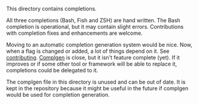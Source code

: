 This directory contains completions.

All three completions (Bash, Fish and ZSH) are hand written. The Bash completion
is operational, but it may contain slight errors. Contributions with completion
fixes and enhancements are welcome.

Moving to an automatic completion generation system would be nice. Now, when a
flag is changed or added, a lot of things depend on it. See
[contributing](../CONTRIBUTING.md#commandline-arguments).
[Complgen](https://github.com/adaszko/complgen) is close, but it isn't feature
complete (yet). If it improves or if some other tool or framework will be able
to replace it, completions could be delegated to it.

The complgen file in this directory is unused and can be out of date. It is kept
in the repository because it might be useful in the future if complgen would
be used for completion generation.


